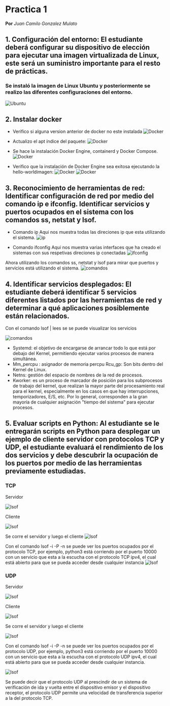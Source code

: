 # Practica 1
**Por** *Juan Camilo Gonzalez Mulato*
## 1. Configuración del entorno: El estudiante deberá configurar su dispositivo de elección para ejecutar una imagen virtualizada de Linux, este será un suministro importante para el resto de prácticas.
### Se instaló la imagen de Linux Ubuntu y posteriormente se realizo las diferentes configuraciones del entorno.
![Ubuntu](Imagenes_1/0.png)

## 2. Instalar docker
- Verifico si alguna version anterior de docker no este instalada
![Docker](Imagenes_1/1.png)
- Actualizo el apt índice del paquete:
![Docker](Imagenes_1/2.png)

- Se hace la instalación Docker Engine, containerd y Docker Compose.
![Docker](Imagenes_1/3.png)

- Verifico que la instalación de Docker Engine sea exitosa ejecutando la hello-worldimagen:
![Docker](Imagenes_1/4.png)
![Docker](Imagenes_1/5.png)

## 3. Reconocimiento de herramientas de red: Identificar configuración de red por medio del comando ip e ifconfig. Identificar servicios y puertos ocupados en el sistema con los comandos ss, netstat y lsof.
- Comando ip 
Aqui nos muestra todas las direciones ip que esta utilizando el sistema. 
![ip](Imagenes_1/7.png)

- Comando ifconfig
Aqui nos muestra  varias interfaces que ha creado el sistemas con sus respetivas direciones ip conectadas
![ifconfig](Imagenes_1/8.png)

Ahora utilizando los comandos ss, netstat y lsof para mirar que puertos y servicios está utilizando el sistema. 
![comandos](Imagenes_1/9.png)

## 4. Identificar servicios desplegados: El estudiante deberá identificar 5 servicios diferentes listados por las herramientas de red y determinar a qué aplicaciones posiblemente están relacionados.
 Con el comando lsof | lees se se puede visualizar los servicios

![comandos](Imagenes_1/19.png)

- Systemd: el objetivo de encargarse de arrancar todo lo que está por debajo del Kernel, permitiendo ejecutar varios procesos de manera simultánea.
- Mm_percpu : asignador de memoria percpu
Rcu_gp: Son bits dentro del Kernel de Linux.
- Netns: gestión del espacio de nombres de la red de procesos.
- Kworker: es un proceso de marcador de posición para los subprocesos de trabajo del kernel, que realizan la mayor parte del procesamiento real para el kernel, especialmente en los casos en que hay interrupciones, temporizadores, E/S, etc. Por lo general, corresponden a la gran mayoría de cualquier asignación  "tiempo del sistema" para ejecutar procesos.

## 5. Evaluar scripts en Python: Al estudiante se le entregarán scripts en Python para desplegar un ejemplo de cliente servidor con protocolos TCP y UDP, el estudiante evaluará el rendimiento de los dos servicios y debe descubrir la ocupación de los puertos por medio de las herramientas previamente estudiadas.

### TCP 
Servidor

![lsof](Imagenes_1/11.png)

Cliente 

![lsof](Imagenes_1/12.png)

Se corre el servidor y luego el cliente 
![lsof](Imagenes_1/13.png)


Con el comando lsof -i -P -n  se puede ver los puertos ocupados por el protocolo TCP, por ejemplo, python3 está corriendo por el puerto 10000 con un servicio que esta a la escucha con el protocolo TCP ipv4, el cual está abierto para que se pueda acceder desde cualquier instancia 
![lsof](Imagenes_1/14.png)

### UDP
Servidor

![lsof](Imagenes_1/15.png)

Cliente 

![lsof](Imagenes_1/16.png)

Se corre el servidor y luego el cliente 

![lsof](Imagenes_1/17.png)

Con el comando lsof -i -P -n  se puede ver los puertos ocupados por el protocolo UDP, por ejemplo, python3 está corriendo por el puerto 10000 con un servicio que esta a la escucha con el protocolo UDP ipv4, el cual está abierto para que se pueda acceder desde cualquier instancia. 

![lsof](Imagenes_1/18.png)

Se puede decir que el protocolo UDP al prescindir de un sistema de verificación de ida y vuelta entre el dispositivo emisor y el dispositivo receptor, el protocolo UDP permite una velocidad de transferencia superior a la del protocolo TCP.